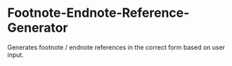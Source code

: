 # Footnote-Endnote-Reference-Generator
Generates footnote / endnote references in the correct form based on user input.
